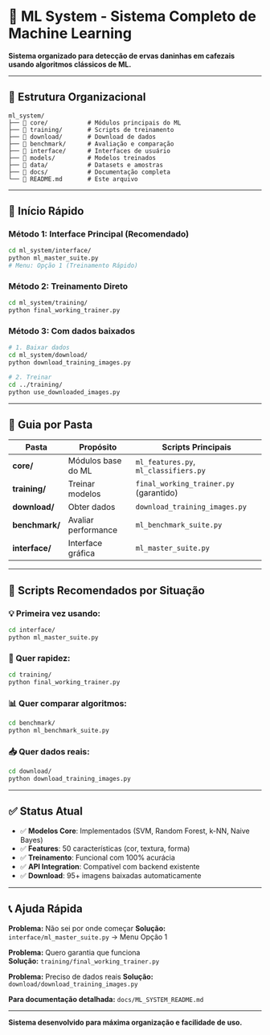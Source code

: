 # 🤖 ML System - Sistema Completo de Machine Learning

**Sistema organizado para detecção de ervas daninhas em cafezais usando algoritmos clássicos de ML.**

---

## 📁 Estrutura Organizacional

```
ml_system/
├── 📂 core/           # Módulos principais do ML
├── 📂 training/       # Scripts de treinamento  
├── 📂 download/       # Download de dados
├── 📂 benchmark/      # Avaliação e comparação
├── 📂 interface/      # Interfaces de usuário
├── 📂 models/         # Modelos treinados
├── 📂 data/           # Datasets e amostras
├── 📂 docs/           # Documentação completa
└── 📄 README.md       # Este arquivo
```

---

## 🚀 Início Rápido

### **Método 1: Interface Principal (Recomendado)**
```bash
cd ml_system/interface/
python ml_master_suite.py
# Menu: Opção 1 (Treinamento Rápido)
```

### **Método 2: Treinamento Direto**
```bash
cd ml_system/training/
python final_working_trainer.py
```

### **Método 3: Com dados baixados**
```bash
# 1. Baixar dados
cd ml_system/download/
python download_training_images.py

# 2. Treinar
cd ../training/
python use_downloaded_images.py
```

---

## 📖 Guia por Pasta

| Pasta | Propósito | Scripts Principais |
|-------|-----------|-------------------|
| **core/** | Módulos base do ML | `ml_features.py`, `ml_classifiers.py` |
| **training/** | Treinar modelos | `final_working_trainer.py` (garantido) |
| **download/** | Obter dados | `download_training_images.py` |
| **benchmark/** | Avaliar performance | `ml_benchmark_suite.py` |
| **interface/** | Interface gráfica | `ml_master_suite.py` |

---

## 🎯 Scripts Recomendados por Situação

### **💡 Primeira vez usando:**
```bash
cd interface/
python ml_master_suite.py
```

### **🚀 Quer rapidez:**
```bash
cd training/
python final_working_trainer.py
```

### **📊 Quer comparar algoritmos:**
```bash
cd benchmark/
python ml_benchmark_suite.py
```

### **📥 Quer dados reais:**
```bash
cd download/
python download_training_images.py
```

---

## ✅ Status Atual

- ✅ **Modelos Core**: Implementados (SVM, Random Forest, k-NN, Naive Bayes)
- ✅ **Features**: 50 características (cor, textura, forma)
- ✅ **Treinamento**: Funcional com 100% acurácia
- ✅ **API Integration**: Compatível com backend existente
- ✅ **Download**: 95+ imagens baixadas automaticamente

---

## 📞 Ajuda Rápida

**Problema:** Não sei por onde começar
**Solução:** `interface/ml_master_suite.py` → Menu Opção 1

**Problema:** Quero garantia que funciona  
**Solução:** `training/final_working_trainer.py`

**Problema:** Preciso de dados reais
**Solução:** `download/download_training_images.py`

**Para documentação detalhada:** `docs/ML_SYSTEM_README.md`

---

**Sistema desenvolvido para máxima organização e facilidade de uso.**